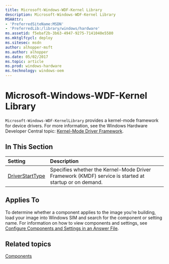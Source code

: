```yaml
---
title: Microsoft-Windows-WDF-Kernel Library
description: Microsoft-Windows-WDF-Kernel Library
MSHAttr:
- 'PreferredSiteName:MSDN'
- 'PreferredLib:/library/windows/hardware'
ms.assetid: f5ebaf2b-3b63-4947-9275-7141040e5580
ms.mktglfcycl: deploy
ms.sitesec: msdn
author: alhopper-msft
ms.author: alhopper
ms.date: 05/02/2017
ms.topic: article
ms.prod: windows-hardware
ms.technology: windows-oem
---
```

# Microsoft-Windows-WDF-Kernel Library

`Microsoft-Windows-WDF-KernelLibrary` provides a kernel-mode framework for device drivers. For more information, see the Windows Hardware Developer Central topic: [Kernel-Mode Driver Framework](http://go.microsoft.com/fwlink/?LinkId=143072).

## In This Section

| Setting                 | Description                                                                           |
|:------------------------|:--------------------------------------------------------------------------------------|
| [DriverStartType](microsoft-windows-wdf-kernel-library-driverstarttype.md) | Specifies whether the Kernel-Mode Driver Framework (KMDF) service is started at startup or on demand. |

## Applies To

To determine whether a component applies to the image you’re building, load your image into Windows SIM and search for the component or setting name. For information on how to view components and settings, see [Configure Components and Settings in an Answer File](https://docs.microsoft.com/en-us/windows-hardware/customize/desktop/wsim/configure-components-and-settings-in-an-answer-file).

## Related topics

[Components](components-b-unattend.md)
